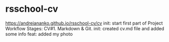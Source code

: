 # rsschool-cv
https://andreiananko.github.io/rsschool-cv/cv
init: start first part of Project Workflow Stages: CV#1. Markdown & Git.
init: created cv.md file and added some info
feat: added my photo